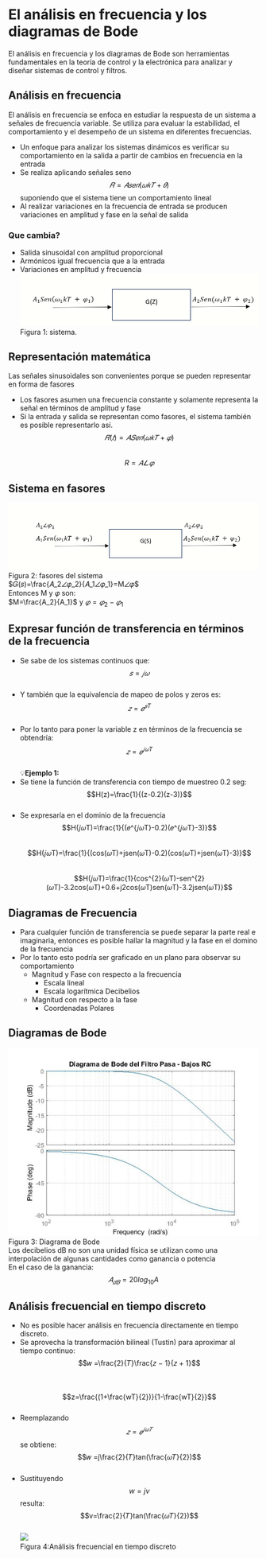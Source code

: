 # El análisis en frecuencia y los diagramas de Bode
El análisis en frecuencia y los diagramas de Bode son herramientas fundamentales en la teoría de control y la electrónica para analizar y diseñar sistemas de control y filtros.
## Análisis en frecuencia
El análisis en frecuencia se enfoca en estudiar la respuesta de un sistema a señales de frecuencia variable. Se utiliza para evaluar la estabilidad, el comportamiento y el desempeño de un sistema en diferentes frecuencias.
* Un enfoque para analizar los sistemas dinámicos es
verificar su comportamiento en la salida a partir de
cambios en frecuencia en la entrada
* Se realiza aplicando señales seno $$𝑅 = 𝐴𝑠𝑒𝑛(𝜔𝑘𝑇 + 𝜃)$$
suponiendo que el sistema tiene un comportamiento
lineal
* Al realizar variaciones en la frecuencia de entrada se
producen variaciones en amplitud y fase en la señal de
salida
### Que cambia?
* Salida sinusoidal con amplitud proporcional
* Armónicos igual frecuencia que a la entrada
* Variaciones en amplitud y frecuencia
![](https://github.com/Daniel84411/Apuntes-de-clase/blob/ceddff9e8dbb3a461c9d3395e02a5bd64f4e3574/Imagenes/Planta.PNG)<br>
Figura 1: sistema.
## Representación matemática
Las señales sinusoidales son convenientes porque se
pueden representar en forma de fasores
* Los fasores asumen una frecuencia constante y
solamente representa la señal en términos de amplitud y
fase
* Si la entrada y salida se representan como fasores, el
sistema también es posible representarlo así.<br>
$$𝑅(𝑡) = 𝐴𝑆𝑒𝑛(𝜔𝑘𝑇 + 𝜑)$$<br>
$$R=𝐴∠𝜑$$
## Sistema en fasores
![](https://github.com/Daniel84411/Apuntes-de-clase/blob/eec28926a4d8ff87707c6310e097caf37f8daf97/Imagenes/Planta2.PNG)<br>
Figura 2: fasores del sistema<br>
$𝐺(𝑠)=\frac{𝐴_2∠𝜑_2}{𝐴_1∠𝜑_1}=M∠𝜑$<br>
Entonces M y 𝜑 son:<br>
$M=\frac{A_2}{A_1}$ y $𝜑=𝜑_2-𝜑_1$
## Expresar función de transferencia en términos de la frecuencia
* Se sabe de los sistemas continuos que:<br>
$$𝑠 = 𝑗𝜔$$<br>
* Y también que la equivalencia de mapeo de polos y zeros es:<br>
$$𝑧 = 𝑒^{𝑠T}$$<br>
* Por lo tanto para poner la variable z en términos de la frecuencia se obtendría:<br>
$$𝑧 = 𝑒^{𝑗𝜔T}$$<br>
💡**Ejemplo 1:**<br>
* Se tiene la función de transferencia con tiempo de muestreo 0.2 seg:<br>
  $$H(z)=\frac{1}{(z-0.2)(z-3)}$$<br>
* Se expresaría en el dominio de la frecuencia<br>
$$H(𝑗𝜔T)=\frac{1}{(𝑒^{𝑗𝜔T}-0.2)(𝑒^{𝑗𝜔T}-3)}$$<br>
$$H(𝑗𝜔T)=\frac{1}{(cos(𝜔T)+jsen(𝜔T)-0.2)(cos(𝜔T)+jsen(𝜔T)-3)}$$<br>
$$H(𝑗𝜔T)=\frac{1}{cos^{2}(𝜔T)-sen^{2}(𝜔T)-3.2cos(𝜔T)+0.6+j2cos(𝜔T)sen(𝜔T)-3.2jsen(𝜔T)}$$
## Diagramas de Frecuencia
* Para cualquier función de transferencia se puede separar la parte real e imaginaria, entonces es posible hallar la magnitud y la fase en el domino de la frecuencia
* Por lo tanto esto podría ser graficado en un plano para observar su comportamiento
  * Magnitud y Fase con respecto a la frecuencia
    * Escala lineal
    * Escala logarítmica Decibelios
  * Magnitud con respecto a la fase
    * Coordenadas Polares
## Diagramas de Bode
![](https://github.com/Daniel84411/Apuntes-de-clase/blob/10aa59277d383b7f086d4662242a2a0b89622c38/Imagenes/Diagrama-de-Bode.jpg)<br>
Figura 3: Diagrama de Bode<br>
Los decibelios dB no son una unidad física se utilizan como una interpolación de algunas cantidades como ganancia o potencia<br>
En el caso de la ganancia:<br>
$$𝐴_{𝑑𝐵}=20log_{10}A$$
## Análisis frecuencial en tiempo discreto
* No es posible hacer análisis en frecuencia directamente en tiempo discreto.
* Se aprovecha la transformación bilineal (Tustin) para aproximar al tiempo continuo:<br>
$$𝑤 =\frac{2}{𝑇}\frac{𝑧 − 1}{𝑧 + 1}$$<br><br>
$$z=\frac{(1+\frac{wT}{2})}{1-\frac{wT}{2}}$$<br>
* Reemplazando $$𝑧 = 𝑒^{𝑗𝜔𝑇}$$ se obtiene:<br>
$$𝑤 =j\frac{2}{𝑇}tan(\frac{𝜔𝑇}{2})$$<br>
* Sustituyendo $$w=jv$$ resulta:<br>
$$v=\frac{2}{𝑇}tan(\frac{𝜔𝑇}{2})$$<br>
![](https://github.com/Daniel84411/Apuntes-de-clase/blob/10aa59277d383b7f086d4662242a2a0b89622c38/Imagenes/An%C3%A1lisis%20frecuencial%20en%20tiempo%20discreto.PNG)<br>
Figura 4:Análisis frecuencial en tiempo discreto<br>





  


